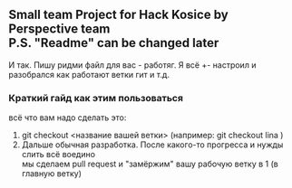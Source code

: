 Small team Project for Hack Kosice by Perspective team  
P.S. "Readme" can be changed later
-------------
И так. Пишу ридми файл для вас - работяг.
Я всё +- настроил и разобрался как работают ветки гит и т.д.  
  
### Краткий гайд как этим пользоваться
всё что вам надо сделать это:
1) git checkout <название вашей ветки> (например: git checkout lina  )
2) Дальше обычная разработка. После какого-то прогресса и нужды слить всё воедино  
мы сделаем pull request и "замёржим" вашу рабочую ветку в 1 (в главную ветку)